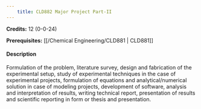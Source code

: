 ```yaml
---
    title: CLD882 Major Project Part-II
---
```

**Credits:** 12 (0-0-24)



**Prerequisites:** [[/Chemical Engineering/CLD881 | CLD881]]

#### Description 
Formulation of the problem, literature survey, design and fabrication of the experimental setup, study of experimental techniques in the case of experimental projects, formulation of equations and analytical/numerical solution in case of modeling projects, development of software, analysis and interpretation of results, writing technical report, presentation of results and scientific reporting in form or thesis and presentation.